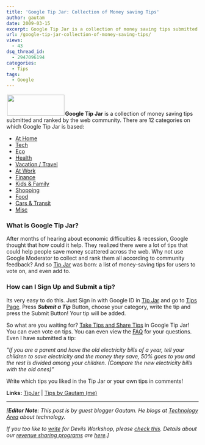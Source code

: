 ```yaml
---
title: 'Google Tip Jar: Collection of Money saving Tips'
author: gautam
date: 2009-03-15
excerpt: Google Tip Jar is a collection of money saving tips submitted and ranked by the web community. There are 12 categories on which Google Tip Jar is based.
url: /google-tip-jar-collection-of-money-saving-tips/
views:
  - 43
dsq_thread_id:
  - 2947096194
categories:
  - Tips
tags:
  - Google
---
```

**<a href="http://moderator.appspot.com/#16/e=3cfc" onclick="_gaq.push(['_trackEvent', 'outbound-article', 'http://moderator.appspot.com/#16/e=3cfc', '']);" ><img class="alignright" style="margin: 2px" src="http://moderator.appspot.com/geticon/3cfc.png" alt="" width="150" height="55" /></a>Google Tip Jar** is a collection of money saving tips submitted and ranked by the web community. There are 12 categories on which Google Tip Jar is based:

  * <a href="http://moderator.appspot.com/#15/e=3cfc&t=1b9b1" onclick="_gaq.push(['_trackEvent', 'outbound-article', 'http://moderator.appspot.com/#15/e=3cfc&t=1b9b1', 'At Home']);" title="Google Tip Jar Home Tips"  target="_blank">At Home</a>
  * <a href="http://moderator.appspot.com/#15/e=3cfc&t=28186" onclick="_gaq.push(['_trackEvent', 'outbound-article', 'http://moderator.appspot.com/#15/e=3cfc&t=28186', 'Tech']);" title="Google Tip Jar Tech Tips"  target="_blank">Tech</a>
  * <a href="http://moderator.appspot.com/#15/e=3cfc&t=286d0&f=2abee" onclick="_gaq.push(['_trackEvent', 'outbound-article', 'http://moderator.appspot.com/#15/e=3cfc&t=286d0&f=2abee', 'Eco']);" title="Google Tip Jar Eco Tips"  target="_blank">Eco</a>
  * <a href="http://moderator.appspot.com/#15/e=3cfc&t=27b1d&f=27bc3" onclick="_gaq.push(['_trackEvent', 'outbound-article', 'http://moderator.appspot.com/#15/e=3cfc&t=27b1d&f=27bc3', 'Health']);" title="Google Tip Jar Health Tips"  target="_blank">Health</a>
  * <a href="http://moderator.appspot.com/#15/e=3cfc&t=1683c&f=1f442" onclick="_gaq.push(['_trackEvent', 'outbound-article', 'http://moderator.appspot.com/#15/e=3cfc&t=1683c&f=1f442', 'Vacation']);" title="Google Tip Jar Vacation Tips"  target="_blank">Vacation</a><a href="http://moderator.appspot.com/#15/e=3cfc&t=1683c&f=1f442" onclick="_gaq.push(['_trackEvent', 'outbound-article', 'http://moderator.appspot.com/#15/e=3cfc&t=1683c&f=1f442', ' / Travel']);" title="Google Tip Jar Vacation/Travel Tips"  target="_blank"> / Travel</a>
  * <a href="http://moderator.appspot.com/#15/e=3cfc&t=18357" onclick="_gaq.push(['_trackEvent', 'outbound-article', 'http://moderator.appspot.com/#15/e=3cfc&t=18357', 'At Work']);" title="Google Tip Jar Work Tips"  target="_blank">At Work</a>
  * <a href="http://moderator.appspot.com/#15/e=3cfc&t=16fdf" onclick="_gaq.push(['_trackEvent', 'outbound-article', 'http://moderator.appspot.com/#15/e=3cfc&t=16fdf', 'Finance']);" title="Google Tip Jar Finance Tips"  target="_blank">Finance</a>
  * <a href="http://moderator.appspot.com/#15/e=3cfc&t=1b5c3" onclick="_gaq.push(['_trackEvent', 'outbound-article', 'http://moderator.appspot.com/#15/e=3cfc&t=1b5c3', 'Kids & Family']);" title="Google Tip Jar Kids & Family Tips"  target="_blank">Kids & Family</a>
  * <a href="http://moderator.appspot.com/#15/e=3cfc&t=1c139" onclick="_gaq.push(['_trackEvent', 'outbound-article', 'http://moderator.appspot.com/#15/e=3cfc&t=1c139', 'Shopping']);" title="Google Tip Jar Shopping Tips"  target="_blank">Shopping</a>
  * <a href="http://moderator.appspot.com/#15/e=3cfc&t=1ae49" onclick="_gaq.push(['_trackEvent', 'outbound-article', 'http://moderator.appspot.com/#15/e=3cfc&t=1ae49', 'Food']);" title="Google Tip Jar Food Tips"  target="_blank">Food</a>
  * <a href="http://moderator.appspot.com/#15/e=3cfc&t=1b9b2" onclick="_gaq.push(['_trackEvent', 'outbound-article', 'http://moderator.appspot.com/#15/e=3cfc&t=1b9b2', 'Cars & Transit']);" title="Google Tip Jar Cars & Transit Tips"  target="_blank">Cars & Transit</a>
  * <a href="http://moderator.appspot.com/#15/e=3cfc&t=192ea&f=27cd6" onclick="_gaq.push(['_trackEvent', 'outbound-article', 'http://moderator.appspot.com/#15/e=3cfc&t=192ea&f=27cd6', 'Misc']);" title="Google Tip Jar Misc Tips"  target="_blank">Misc</a>

### What is Google Tip Jar?

After months of hearing about economic difficulties & recession, Google thought that how could it help. They realized there were a lot of tips that could help people save money scattered across the web. Why not use Google Moderator to collect and rank them all according to community feedback? And so <a href="http://moderator.appspot.com/#e=3cfc" onclick="_gaq.push(['_trackEvent', 'outbound-article', 'http://moderator.appspot.com/#e=3cfc', 'Tip Jar']);" title="Google Tip Jar"  target="_blank">Tip Jar</a> was born: a list of money-saving tips for users to vote on, and even add to.

### How can I Sign Up and Submit a tip?

Its very easy to do this. Just Sign in with Google ID in <a href="http://moderator.appspot.com/#e=3cfc" onclick="_gaq.push(['_trackEvent', 'outbound-article', 'http://moderator.appspot.com/#e=3cfc', 'Tip Jar']);" title="Google Tip Jar"  target="_blank">Tip Jar</a> and go to <a href="http://moderator.appspot.com/#8/e=3cfc" onclick="_gaq.push(['_trackEvent', 'outbound-article', 'http://moderator.appspot.com/#8/e=3cfc', 'Tips Page']);" title="Submit a Tip in Google Tip Jar"  target="_blank">Tips Page</a>. Press ***Submit a Tip*** Button, choose your category, write the tip and press the Submit Button! Your tip will be added.

So what are you waiting for? <a href="http://moderator.appspot.com/#16/e=3cfc" onclick="_gaq.push(['_trackEvent', 'outbound-article', 'http://moderator.appspot.com/#16/e=3cfc', 'Take Tips and Share Tips']);" >Take Tips and Share Tips</a> in Google Tip Jar! You can even vote on tips. You can even view the <a href="http://www.google.com/support/faqs/bin/topic.py?topic=15799" onclick="_gaq.push(['_trackEvent', 'outbound-article', 'http://www.google.com/support/faqs/bin/topic.py?topic=15799', 'FAQ']);" title="Google Tip Jar FAQ"  target="_blank">FAQ</a> for your questions. Even I have submitted a tip:

*&#8220;If you are a parent and have the old electricity bills of a year, tell your children to save electricity and the money they save, 50% goes to you and the rest is divided among your children. (Compare the new electricity bills with the old ones)&#8221;*

Write which tips you liked in the Tip Jar or your own tips in comments!

**Links:** <a href="http://moderator.appspot.com/#16/e=3cfc" onclick="_gaq.push(['_trackEvent', 'outbound-article', 'http://moderator.appspot.com/#16/e=3cfc', 'TipJar']);" >TipJar</a> | <a href="http://moderator.appspot.com/#11/e=3cfc&t=agltb2RlcmF0b3JyEAsSCERvcnlVc2VyGMibDAw" onclick="_gaq.push(['_trackEvent', 'outbound-article', 'http://moderator.appspot.com/#11/e=3cfc&t=agltb2RlcmF0b3JyEAsSCERvcnlVc2VyGMibDAw', 'Tips by Gautam (me)']);" >Tips by Gautam (me)</a>

* * *

*[**Editor Note**: This post is by guest blogger Gautam. He blogs at <a href="http://www.technology-area.com/" onclick="_gaq.push(['_trackEvent', 'outbound-article', 'http://www.technology-area.com/', 'Technology Area']);" >Technology Area</a> about technology.*</p> 

*If you too like to [write][1] for Devils Workshop, please [check this][1]. Details about our [revenue sharing programs][1] are [here][1].]*

 [1]: http://devilsworkshop.org/join-dw/

